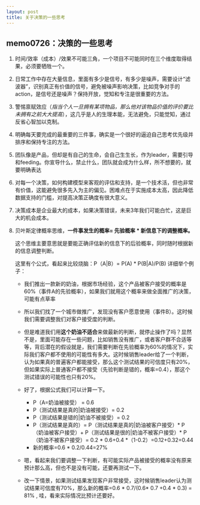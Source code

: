```yaml
---
layout: post
title: 关于决策的一些思考
---
```


## memo0726：决策的一些思考

1. 时间/效率（成本）/效果不可能三角，一个项目不可能同时在三个维度取得结果，必须要牺牲一个。

2. 日常工作中存在大量信息，里面有多少是信号，有多少是噪声，需要设计“滤波器”，识别真正有价值的信号，避免被噪声影响决策，比如竞争对手的action，是信号还是噪声？保持开放，觉知和专注是很重要的方法。

3. 警惕禀赋效应（*指当个人一旦拥有某项物品，那么他对该物品价值的评价要比未拥有之前大大提高*），这几乎是人的生理本能，无法避免，只能觉知，通过反省心智加以克制。

4. 明确每天要完成的最重要的三件事，确实是一个很好的逼迫自己思考优先级并排序和保持专注的方法。

5. 团队像是产品，但却是有自己的生命，会自己生生长，作为leader，需要引导和feeding。你宣导什么，禁止什么，团队就会成为什么样，所不想要的，就要明确表达

6. 对每一个决策，如何构建模型来客观的评估和支持，是一个技术活，但也非常有价值，这能避免很多先入为主的偏见。困难点在于实施成本太高，因此降低数据支持的门槛，对提高决策正确度有很大意义。

7. 决策成本是企业最大的成本，如果决策错误，未来3年我们可能白忙，这是巨大的机会成本。

8. 贝叶斯定律概率思维，**一件事发生的概率= 先验概率 * 新信息下的调整概率。**

   这个思维主要意思就是要能正确评估新的信息下的后验概率，同时随时根据新的信息调整判断。

   这里有个公式，看起来比较烧脑：P（A|B）= P(A) * P(B|A)/P(B)
   详细举个例子：

   * 我们推出一款新的奶油，根据市场经验，这个产品被客户接受的概率是60%（事件A的先验概率），如果我们就用这个概率来做全面推广的决策，可能有点草率

   * 所以我们找了一个城市做推广，发现没有客户愿意使用（事件B）。这时候我们需要调整我们对客户接受度的判断。
   * 但是难道我们用**这个奶油不适合**来做最新的判断，就停止操作了吗？显然不是，里面可能存在一些问题，比如销售没有推广，或者客户群不合适等等，背后潜在的假设就是，我们需要判断在先验概率为60%的情况下，实际我们客户都不使用的可能性有多大。这时候销售leader给了一个判断，认为如果真的普遍客户都能接受，那么这个测试结果的可信度只有20%，但如果实际上普通客户都不接受（先验判断是错的，概率=0.4），那这个测试错误的可能性也只有20%。
   * 好了，根据公式我们可以计算一下。
     * P（A=奶油被接受） = 0.6 
     * P（测试结果是真的|奶油被接受）= 0.2
     * P（测试结果是错的|奶油不被接受）= 0.2
     * P（测试结果是真的）= P（测试结果是真的|奶油被客户接受）* P（奶油被客户接受）+ P（测试结果是很的|奶油不被客户接受）* P（奶油不被客户接受）= 0.2 * 0.6+0.4 *（1-0.2）=0.12+0.32=0.44
     * 新的概率=0.6 * 0.2/0.44=27%
   * 嗯，看起来我们要调整一下判断，有可能实际产品被接受的概率没有原来预计那么高，但也不是没有可能，还要再测试一下。
   * 改一下情景，如果测试结果发现客户非常接受，这时候销售leader认为测试结果可信度有70%，那么新的概率=0.6 * 0.7/(0.6* 0.7 +0.4 * 0.3) = 81% , 哇，看来实际情况比预计还要好。

